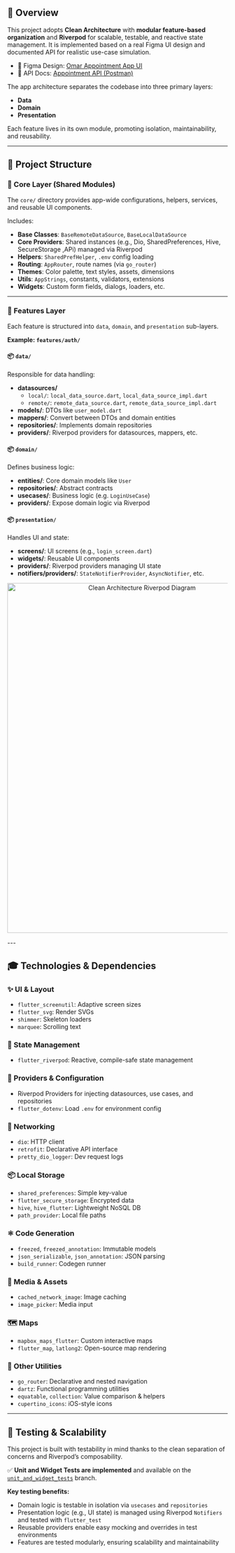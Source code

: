 ## 🧠 Overview

This project adopts **Clean Architecture** with **modular feature-based organization** and **Riverpod** for scalable, testable, and reactive state management.
It is implemented based on a real Figma UI design and documented API for realistic use-case simulation.

- 🎨 Figma Design: [Omar Appointment App UI](https://www.figma.com/design/WB4GtMqCEZqJtuaWXd2oYd/Omar---Appointment-App?node-id=157-8718)
- 📘 API Docs: [Appointment API (Postman)](https://documenter.getpostman.com/view/25727519/2s9YCBt9De#04261fee-8b05-42af-b3c7-9d213bd817fe)
  
The app architecture separates the codebase into three primary layers:

- **Data**
- **Domain**
- **Presentation**

Each feature lives in its own module, promoting isolation, maintainability, and reusability.

---

## 📁 Project Structure

### 🔹 Core Layer (Shared Modules)

The `core/` directory provides app-wide configurations, helpers, services, and reusable UI components.

Includes:

- **Base Classes**: `BaseRemoteDataSource`, `BaseLocalDataSource`
- **Core Providers**: Shared instances (e.g., Dio, SharedPreferences, Hive, SecureStorage ,APi) managed via Riverpod
- **Helpers**: `SharedPrefHelper`, `.env` config loading
- **Routing**: `AppRouter`, route names (via `go_router`)
- **Themes**: Color palette, text styles, assets, dimensions
- **Utils**: `AppStrings`, constants, validators, extensions
- **Widgets**: Custom form fields, dialogs, loaders, etc.

---

### 🔹 Features Layer

Each feature is structured into `data`, `domain`, and `presentation` sub-layers.

**Example: `features/auth/`**

#### 📦 `data/`

Responsible for data handling:

- **datasources/**
  - `local/`: `local_data_source.dart`, `local_data_source_impl.dart`
  - `remote/`: `remote_data_source.dart`, `remote_data_source_impl.dart`
- **models/**: DTOs like `user_model.dart`
- **mappers/**: Convert between DTOs and domain entities
- **repositories/**: Implements domain repositories
- **providers/**: Riverpod providers for datasources, mappers, etc.

#### 📦 `domain/`

Defines business logic:

- **entities/**: Core domain models like `User`
- **repositories/**: Abstract contracts
- **usecases/**: Business logic (e.g. `LoginUseCase`)
- **providers/**: Expose domain logic via Riverpod

#### 📦 `presentation/`

Handles UI and state:

- **screens/**: UI screens (e.g., `login_screen.dart`)
- **widgets/**: Reusable UI components
- **providers/**: Riverpod providers managing UI state
- **notifiers/providers/**: `StateNotifierProvider`, `AsyncNotifier`, etc.



<p align="center">
  <img src="https://github.com/user-attachments/assets/41facd0c-2cc4-45eb-b155-52fc404ff056" alt="Clean Architecture Riverpod Diagram" width="600" height="800" />
</p>
---

## 🎓 Technologies & Dependencies

### ✨ UI & Layout

- `flutter_screenutil`: Adaptive screen sizes  
- `flutter_svg`: Render SVGs  
- `shimmer`: Skeleton loaders  
- `marquee`: Scrolling text  

### 🌱 State Management

- `flutter_riverpod`: Reactive, compile-safe state management

### 🧩 Providers & Configuration

- Riverpod Providers for injecting datasources, use cases, and repositories  
- `flutter_dotenv`: Load `.env` for environment config

### 🚀 Networking

- `dio`: HTTP client  
- `retrofit`: Declarative API interface  
- `pretty_dio_logger`: Dev request logs  

### 📦 Local Storage

- `shared_preferences`: Simple key-value  
- `flutter_secure_storage`: Encrypted data  
- `hive`, `hive_flutter`: Lightweight NoSQL DB  
- `path_provider`: Local file paths  

### ⚛️ Code Generation

- `freezed`, `freezed_annotation`: Immutable models  
- `json_serializable`, `json_annotation`: JSON parsing  
- `build_runner`: Codegen runner  

### 📸 Media & Assets

- `cached_network_image`: Image caching  
- `image_picker`: Media input  

### 🗺️ Maps

- `mapbox_maps_flutter`: Custom interactive maps  
- `flutter_map`, `latlong2`: Open-source map rendering  

### 🔧 Other Utilities

- `go_router`: Declarative and nested navigation  
- `dartz`: Functional programming utilities  
- `equatable`, `collection`: Value comparison & helpers  
- `cupertino_icons`: iOS-style icons  

---

## 🧪 Testing & Scalability

This project is built with testability in mind thanks to the clean separation of concerns and Riverpod’s composability.

✅ **Unit and Widget Tests are implemented** and available on the [`unit_and_widget_tests`](https://github.com/Missaouibaha/FlutterCleanArchitecture_Riverpod/tree/unit_and_widget_tests) branch.

**Key testing benefits:**

- Domain logic is testable in isolation via `usecases` and `repositories`
- Presentation logic (e.g., UI state) is managed using Riverpod `Notifiers` and tested with `flutter_test`
- Reusable providers enable easy mocking and overrides in test environments
- Features are tested modularly, ensuring scalability and maintainability
 
